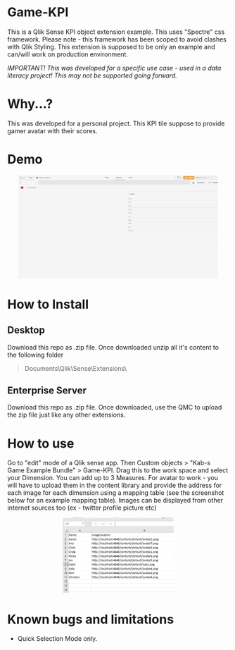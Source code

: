# Game-KPI
This is a Qlik Sense KPI object extension example. This uses "Spectre" css framework. Please note - this framework has been scoped to avoid clashes with Qlik Styling. This extension is supposed to be only an example and can/will work on production environment.


_IMPORTANT! This was developed for a specific use case - used in a data literacy project! This may not be supported going forward._

# Why...?
This was developed for a personal project. This KPI tile suppose to provide gamer avatar with their scores. 

# Demo
<p align="center">
  <img width="90%" alt="variable Manager in action" src="https://github.com/kabir-rab/Game-KPI/blob/master/lib/img/game-kpi.gif">
</p>

# How to Install
## Desktop
Download this repo as .zip file. Once downloaded unzip all it's content to the following folder 
> Documents\Qlik\Sense\Extensions\

## Enterprise Server
Download this repo as .zip file. Once downloaded, use the QMC to upload the zip file just like any other extensions.

# How to use
Go to "edit" mode of a Qlik sense app. Then Custom objects > "Kab-s Game Example Bundle" > Game-KPI. Drag this to the work space and select your Dimension. You can add up to 3 Measures. For avatar to work - you will have to upload them in the content library and provide the address for each image for each dimension using a mapping table (see the screenshot below for an example mapping table). Images can be displayed from other internet sources too (ex - twitter profile picture etc) 
<p align="center">
  <img width="50%" alt="variable Manager in action" src="https://github.com/kabir-rab/Game-KPI/blob/master/lib/img/mapping.png">
</p>

# Known bugs and limitations
 - Quick Selection Mode only.
